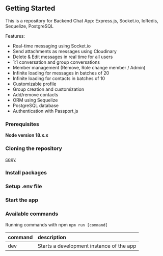## Getting Started

This is a repository for Backend Chat App: Express.js, Socket.io, IoRedis, Sequelize, PostgreSQL

Features:

- Real-time messaging using Socket.io
- Send attachments as messages using Cloudinary
- Delete & Edit messages in real time for all users
- 1:1 conversation and group conversations
- Member management (Remove, Role change member / Admin)
- Infinite loading for messages in batches of 20
- Infinite loading for contacts in batches of 10
- Customizable profile
- Group creation and customization
- Add/remove contacts
- ORM using Sequelize
- PostgreSQL database
- Authentication with Passport.js

### Prerequisites

**Node version 18.x.x**

### Cloning the repository

[copy](https://gist.github.com/ddd204f23a3d8e65b3d279d9eb55c7d5.git)

### Install packages

<script src="https://gist.github.com/AmrHedeiwy/6913ea98b8b6085bbcd7a4cefbcb7574.js"></script>

### Setup .env file

<script src="https://gist.github.com/AmrHedeiwy/64e936c4861e43e3f4b7398075c13895.js"></script>

### Start the app

<script src="https://gist.github.com/AmrHedeiwy/5e54b8012532fbfec9b3a40559cb7f69.js"></script>

### Available commands

Running commands with npm `npm run [command]`

| command | description                              |
| :------ | :--------------------------------------- |
| dev     | Starts a development instance of the app |
